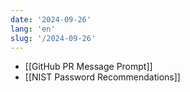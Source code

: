 ```yaml
---
date: '2024-09-26'
lang: 'en'
slug: '/2024-09-26'
---
```


- [[GitHub PR Message Prompt]]
- [[NIST Password Recommendations]]
